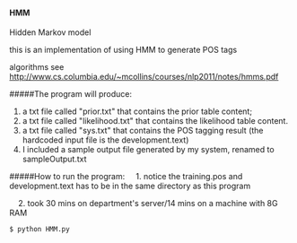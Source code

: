 #### HMM
Hidden Markov model

this is an implementation of using HMM to generate POS tags

algorithms see http://www.cs.columbia.edu/~mcollins/courses/nlp2011/notes/hmms.pdf

#####The program will produce: 
1. a txt file called "prior.txt" that contains the prior table content; 
2. a txt file called "likelihood.txt" that contains the likelihood table content.
3. a txt file called "sys.txt" that contains the POS tagging result (the hardcoded input file is the development.text)
4. I included a sample output file generated by my system, renamed to sampleOutput.txt


#####How to run the program: 
&nbsp;&nbsp;&nbsp;&nbsp;1. notice the training.pos and development.text has to be in the same directory as this program

&nbsp;&nbsp;&nbsp;&nbsp;2. took 30 mins on department's server/14 mins on a machine with 8G RAM


	$ python HMM.py 
	
